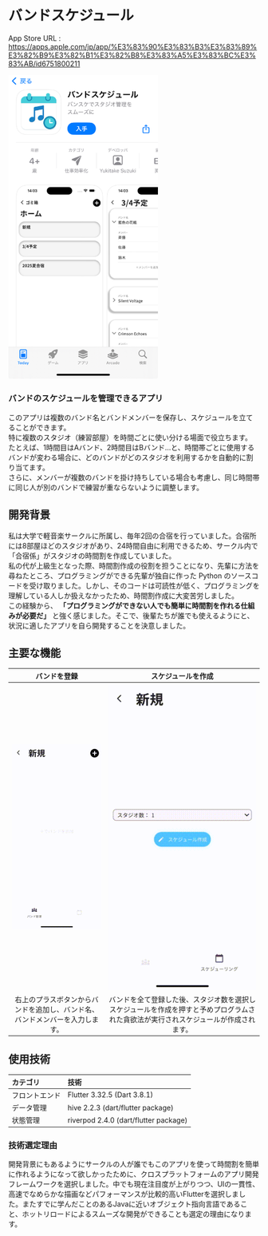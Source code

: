 # バンドスケジュール
App Store URL : https://apps.apple.com/jp/app/%E3%83%90%E3%83%B3%E3%83%89%E3%82%B9%E3%82%B1%E3%82%B8%E3%83%A5%E3%83%BC%E3%83%AB/id6751800211

<img src="./images/app_store_image.jpeg" alt="App Store Image" width="300">

### バンドのスケジュールを管理できるアプリ

このアプリは複数のバンド名とバンドメンバーを保存し、スケジュールを立てることができます。  
特に複数のスタジオ（練習部屋）を時間ごとに使い分ける場面で役立ちます。
たとえば、1時間目はAバンド、2時間目はBバンド…と、時間帯ごとに使用するバンドが変わる場合に、どのバンドがどのスタジオを利用するかを自動的に割り当てます。  
さらに、メンバーが複数のバンドを掛け持ちしている場合も考慮し、同じ時間帯に同じ人が別のバンドで練習が重ならないように調整します。
## 開発背景
私は大学で軽音楽サークルに所属し、毎年2回の合宿を行っていました。合宿所には8部屋ほどのスタジオがあり、24時間自由に利用できるため、サークル内で「合宿係」がスタジオの時間割を作成していました。  
私の代が上級生となった際、時間割作成の役割を担うことになり、先輩に方法を尋ねたところ、プログラミングができる先輩が独自に作った Python のソースコードを受け取りました。しかし、そのコードは可読性が低く、プログラミングを理解している人しか扱えなかったため、時間割作成に大変苦労しました。  
この経験から、
**「プログラミングができない人でも簡単に時間割を作れる仕組みが必要だ」**
と強く感じました。そこで、後輩たちが誰でも使えるようにと、状況に適したアプリを自ら開発することを決意しました。
## 主要な機能

|**バンドを登録**|**スケジュールを作成**|
|:---:|:---:|
|![make_band](./images/make_band.gif)|![make_schedule](./images/make_schedule.gif)|
|右上のプラスボタンからバンドを追加し、バンド名、バンドメンバーを入力します。|バンドを全て登録した後、スタジオ数を選択しスケジュールを作成を押すと予めプログラムされた貪欲法が実行されスケジュールが作成されます。|

## 使用技術
|カテゴリ|技術|
|:---|:---|
|フロントエンド|Flutter 3.32.5 (Dart 3.8.1)|
|データ管理|hive 2.2.3 (dart/flutter package)|
|状態管理|riverpod 2.4.0 (dart/flutter package)|
### 技術選定理由
開発背景にもあるようにサークルの人が誰でもこのアプリを使って時間割を簡単に作れるようになって欲しかったために、クロスプラットフォームのアプリ開発フレームワークを選択しました。中でも現在注目度が上がりつつ、UIの一貫性、高速でなめらかな描画などパフォーマンスが比較的高いFlutterを選択しました。またすでに学んだことのあるJavaに近いオブジェクト指向言語であること、ホットリロードによるスムーズな開発ができることも選定の理由になります。